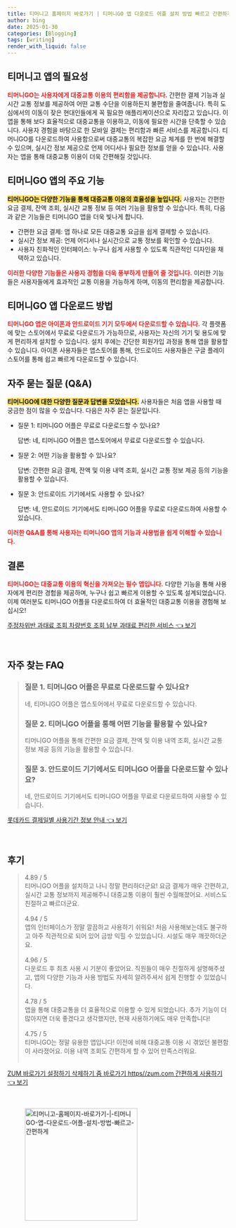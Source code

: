 ```yaml
---
title: 티머니고 홈페이지 바로가기 | 티머니GO 앱 다운로드 어플 설치 방법 빠르고 간편하게
author: bing
date: 2025-01-30
categories: [Blogging]
tags: [writing]
render_with_liquid: false
---
```



<h2 id='TmoneyGo_필요성'>티머니고 앱의 필요성</h2>

<p><b><span style="color: #ee2323;">티머니GO는 사용자에게 대중교통 이용의 편리함을 제공합니다.</span></b> 간편한 결제 기능과 실시간 교통 정보를 제공하여 어떤 교통 수단을 이용하든지 불편함을 줄여줍니다. 특히 도심에서의 이동이 잦은 현대인들에게 꼭 필요한 애플리케이션으로 자리잡고 있습니다. 이 앱을 통해 보다 효율적으로 대중교통을 이용하고, 이동에 필요한 시간을 단축할 수 있습니다. 사용자 경험을 바탕으로 한 모바일 결제는 편리함과 빠른 서비스를 제공합니다. 
티머니GO를 다운로드하여 사용함으로써 대중교통의 복잡한 요금 체계를 한 번에 해결할 수 있으며, 실시간 정보 제공으로 언제 어디서나 필요한 정보를 얻을 수 있습니다. 사용자는 앱을 통해 대중교통 이용이 더욱 간편해질 것입니다.</p>

<h2 id='TmoneyGo_주요기능'>티머니GO 앱의 주요 기능</h2>

<p><b><span style="background-color: #ffe066;">티머니GO는 다양한 기능을 통해 대중교통 이용의 효율성을 높입니다.</span></b> 사용자는 간편한 요금 결제, 잔액 조회, 실시간 교통 정보 등 여러 기능을 활용할 수 있습니다. 특히, 다음과 같은 기능들은 티머니GO 앱을 더욱 빛나게 합니다.</p>

<ul>
    <li>간편한 요금 결제: 앱 하나로 모든 대중교통 요금을 쉽게 결제할 수 있습니다.</li>
    <li>실시간 정보 제공: 언제 어디서나 실시간으로 교통 정보를 확인할 수 있습니다.</li>
    <li>사용자 친화적인 인터페이스: 누구나 쉽게 사용할 수 있도록 직관적인 디자인을 채택하고 있습니다.</li>
</ul>

<p><b><span style="color: #ee2323;">이러한 다양한 기능들은 사용자 경험을 더욱 풍부하게 만들어 줄 것입니다.</span></b> 이러한 기능들은 사용자들에게 효과적인 교통 이용을 가능하게 하며, 이동의 편리함을 제공합니다.</p>

<h2 id='TmoneyGo_다운로드'>티머니GO 앱 다운로드 방법</h2>

<p><b><span style="color: #ee2323;">티머니GO 앱은 아이폰과 안드로이드 기기 모두에서 다운로드할 수 있습니다.</span></b> 각 플랫폼에 맞는 스토어에서 무료로 다운로드가 가능하므로, 사용자는 자신의 기기 및 용도에 맞게 편리하게 설치할 수 있습니다. 설치 후에는 간단한 회원가입 과정을 통해 앱을 활용할 수 있습니다. 아이폰 사용자들은 앱스토어를 통해, 안드로이드 사용자들은 구글 플레이스토어를 통해 쉽고 빠르게 다운로드할 수 있습니다.</p>

<h2 id='TmoneyGo_QnA'>자주 묻는 질문 (Q&A)</h2>

<p><b><span style="background-color: #ffe066;">티머니GO에 대한 다양한 질문과 답변을 모았습니다.</span></b> 사용자들은 처음 앱을 사용할 때 궁금한 점이 많을 수 있습니다. 다음은 자주 묻는 질문입니다.</p>

<ul>
    <li>질문 1: 티머니GO 어플은 무료로 다운로드할 수 있나요? 
        <p>답변: 네, 티머니GO 어플은 앱스토어에서 무료로 다운로드할 수 있습니다.</p>
    </li>
    <li>질문 2: 어떤 기능을 활용할 수 있나요?
        <p>답변: 간편한 요금 결제, 잔액 및 이용 내역 조회, 실시간 교통 정보 제공 등의 기능을 활용할 수 있습니다.</p>
    </li>
    <li>질문 3: 안드로이드 기기에서도 사용할 수 있나요?
        <p>답변: 네, 안드로이드 기기에서도 티머니GO 어플을 무료로 다운로드하여 사용할 수 있습니다.</p>
    </li>
</ul>

<p><b><span style="color: #ee2323;">이러한 Q&A를 통해 사용자는 티머니GO 앱의 기능과 사용법을 쉽게 이해할 수 있습니다.</span></b></p>

<h2 id='TmoneyGo_결론'>결론</h2>

<p><b><span style="color: #ee2323;">티머니GO는 대중교통 이용의 혁신을 가져오는 필수 앱입니다.</span></b> 다양한 기능을 통해 사용자에게 편리한 경험을 제공하며, 누구나 쉽고 빠르게 이용할 수 있도록 설계되었습니다. 이제 여러분도 티머니GO 어플을 다운로드하여 더 효율적인 대중교통 이용을 경험해 보십시오!</p>


<p><a class="click-button" title="주정차위반 과태료 조회 차량번호 조회 납부 과태료 편리한 서비스" href="https://24nara.github.io/posts/%EC%A3%BC%EC%A0%95%EC%B0%A8%EC%9C%84%EB%B0%98-%EA%B3%BC%ED%83%9C%EB%A3%8C-%EC%A1%B0%ED%9A%8C-%EC%B0%A8%EB%9F%89%EB%B2%88%ED%98%B8-%EC%A1%B0%ED%9A%8C-%EB%82%A9%EB%B6%80-%EA%B3%BC%ED%83%9C%EB%A3%8C-%ED%8E%B8%EB%A6%AC%ED%95%9C-%EC%84%9C%EB%B9%84%EC%8A%A4/" rel="dofollow">주정차위반 과태료 조회 차량번호 조회 납부 과태료 편리한 서비스 👈 보기</a></p><br>
<h2 id='자주_찾는_FAQ'>자주 찾는 FAQ</h2>
<div itemscope="" itemtype="https://schema.org/FAQPage"> 
<blockquote> 
<div itemscope="" itemprop="mainEntity" itemtype="https://schema.org/Question"> 
<h3 itemprop="name">질문 1. 티머니GO 어플은 무료로 다운로드할 수 있나요?</h3> 
<div itemscope="" itemprop="acceptedAnswer" itemtype="https://schema.org/Answer"> 
<span itemprop="text"> 
<p>네, 티머니GO 어플은 앱스토어에서 무료로 다운로드할 수 있습니다.</p> 
</span> 
</div> 
</div> 
<div itemscope="" itemprop="mainEntity" itemtype="https://schema.org/Question"> 
<h3 itemprop="name">질문 2. 티머니GO 어플을 통해 어떤 기능을 활용할 수 있나요?</h3> 
<div itemscope="" itemprop="acceptedAnswer" itemtype="https://schema.org/Answer"> 
<span itemprop="text"> 
<p>티머니GO 어플을 통해 간편한 요금 결제, 잔액 및 이용 내역 조회, 실시간 교통 정보 제공 등의 기능을 활용할 수 있습니다.</p> 
</span> 
</div> 
</div> 
<div itemscope="" itemprop="mainEntity" itemtype="https://schema.org/Question"> 
<h3 itemprop="name">질문 3. 안드로이드 기기에서도 티머니GO 어플을 다운로드할 수 있나요?</h3> 
<div itemscope="" itemprop="acceptedAnswer" itemtype="https://schema.org/Answer"> 
<span itemprop="text"> 
<p>네, 안드로이드 기기에서도 티머니GO 어플을 무료로 다운로드하여 사용할 수 있습니다.</p> 
</span> 
</div> 
</div> 
</blockquote> 
</div>
<p><a class="click-button" title="롯데카드 결제일별 사용기간 정보 안내" href="https://24nara.github.io/posts/%EB%A1%AF%EB%8D%B0%EC%B9%B4%EB%93%9C-%EA%B2%B0%EC%A0%9C%EC%9D%BC%EB%B3%84-%EC%82%AC%EC%9A%A9%EA%B8%B0%EA%B0%84-%EC%A0%95%EB%B3%B4-%EC%95%88%EB%82%B4/" rel="dofollow">롯데카드 결제일별 사용기간 정보 안내 👈 보기</a></p><br>
<h2 id='후기'>후기</h2>
<div itemscope itemtype="https://schema.org/Product">
  <blockquote>
  <div itemprop="review" itemscope itemtype="https://schema.org/Review">
      <div itemprop="reviewRating" itemscope itemtype="https://schema.org/Rating"> <span itemprop="ratingValue">4.89</span> / <span itemprop="bestRating">5</span> </div>
      <span itemprop="reviewBody">티머니GO 어플을 설치하고 나니 정말 편리하더군요! 요금 결제가 매우 간편하고, 실시간 교통 정보까지 제공해주니 대중교통 이용이 훨씬 수월해졌어요. 서비스도 친절하고 빠르더군요.</span>
  </div>
  <br>
  <div itemprop="review" itemscope itemtype="https://schema.org/Review">
      <div itemprop="reviewRating" itemscope itemtype="https://schema.org/Rating"> <span itemprop="ratingValue">4.94</span> / <span itemprop="bestRating">5</span> </div>
      <span itemprop="reviewBody">앱의 인터페이스가 정말 깔끔하고 사용하기 쉬워요! 처음 사용해보는데도 불구하고 아주 직관적으로 되어 있어 금방 익힐 수 있었습니다. 시설도 매우 깨끗하더군요.</span>
  </div>
  <br>
  <div itemprop="review" itemscope itemtype="https://schema.org/Review">
      <div itemprop="reviewRating" itemscope itemtype="https://schema.org/Rating"> <span itemprop="ratingValue">4.96</span> / <span itemprop="bestRating">5</span> </div>
      <span itemprop="reviewBody">다운로드 후 최초 사용 시 기분이 좋았어요. 직원들이 매우 친절하게 설명해주셨고, 앱의 다양한 기능과 사용 방법도 자세히 알려주셔서 쉽게 진행할 수 있었습니다.</span>
  </div>
  <br>
  <div itemprop="review" itemscope itemtype="https://schema.org/Review">
      <div itemprop="reviewRating" itemscope itemtype="https://schema.org/Rating"> <span itemprop="ratingValue">4.78</span> / <span itemprop="bestRating">5</span> </div>
      <span itemprop="reviewBody">앱을 통해 대중교통을 더 효율적으로 이용할 수 있게 되었습니다. 추가 기능이 더 많아지면 더욱 좋겠다고 생각했지만, 현재 사용하기에도 매우 만족합니다!</span>
  </div>
  <br>
  <div itemprop="review" itemscope itemtype="https://schema.org/Review">
      <div itemprop="reviewRating" itemscope itemtype="https://schema.org/Rating"> <span itemprop="ratingValue">4.75</span> / <span itemprop="bestRating">5</span> </div>
      <span itemprop="reviewBody">티머니GO는 정말 유용한 앱입니다! 이전에 비해 대중교통 이용 시 겪었던 불편함이 사라졌어요. 이용 내역 조회도 간편하게 할 수 있어 만족스러워요.</span>
  </div>
  <br>
  </blockquote>
</div>
<p><a class="click-button" title="ZUM 바로가기 설정하기 삭제하기 줌 바로가기 https//zum.com 간편하게 사용하기" href="https://24nara.github.io/posts/ZUM-%EB%B0%94%EB%A1%9C%EA%B0%80%EA%B8%B0-%EC%84%A4%EC%A0%95%ED%95%98%EA%B8%B0-%EC%82%AD%EC%A0%9C%ED%95%98%EA%B8%B0-%EC%A4%8C-%EB%B0%94%EB%A1%9C%EA%B0%80%EA%B8%B0-httpszum.com-%EA%B0%84%ED%8E%B8%ED%95%98%EA%B2%8C-%EC%82%AC%EC%9A%A9%ED%95%98%EA%B8%B0/" rel="dofollow">ZUM 바로가기 설정하기 삭제하기 줌 바로가기 https//zum.com 간편하게 사용하기 👈 보기</a></p><br>
<figure class="image"><img src="https://24nara.github.io/assets/img/thumbnail/티머니고-홈페이지-바로가기-|-티머니GO-앱-다운로드-어플-설치-방법-빠르고-간편하게.webp" alt="티머니고-홈페이지-바로가기-|-티머니GO-앱-다운로드-어플-설치-방법-빠르고-간편하게" width="256" height="256"></figure>